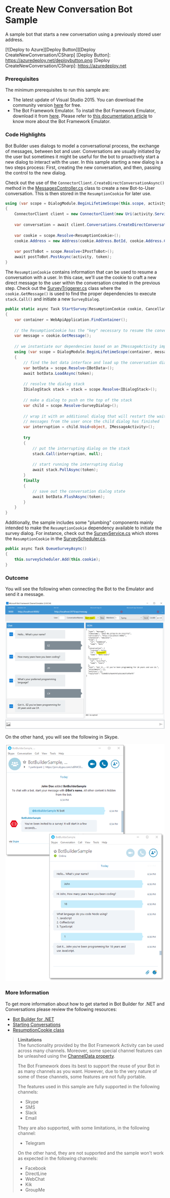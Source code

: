 # Create New Conversation Bot Sample

A sample bot that starts a new conversation using a previously stored user address.

[![Deploy to Azure][Deploy Button]][Deploy CreateNewConversation/CSharp]
[Deploy Button]: https://azuredeploy.net/deploybutton.png
[Deploy CreateNewConversation/CSharp]: https://azuredeploy.net

### Prerequisites

The minimum prerequisites to run this sample are:
* The latest update of Visual Studio 2015. You can download the community version [here](http://www.visualstudio.com) for free.
* The Bot Framework Emulator. To install the Bot Framework Emulator, download it from [here](https://aka.ms/bf-bc-emulator). Please refer to [this documentation article](https://docs.botframework.com/en-us/csharp/builder/sdkreference/gettingstarted.html#emulator) to know more about the Bot Framework Emulator.

### Code Highlights

Bot Builder uses dialogs to model a conversational process, the exchange of messages, between bot and user. Conversations are usually initiated by the user but sometimes it might be useful for the bot to proactively start a new dialog to interact with the user.
In this sample starting a new dialog is a two steps process: First, creating the new conversation, and then, passing the control to the new dialog.

Check out the use of the `ConnectorClient.CreateDirectConversationAsync()` method in the [MessagesController.cs](Controllers/MessagesController.cs#L33-L44) class to create a new Bot-to-User conversation. This is then stored in the `ResumptionCookie` for later use.

````C#
using (var scope = DialogModule.BeginLifetimeScope(this.scope, activity))
{
    ConnectorClient client = new ConnectorClient(new Uri(activity.ServiceUrl));

    var conversation = await client.Conversations.CreateDirectConversationAsync(activity.Recipient, activity.From);

    var cookie = scope.Resolve<ResumptionCookie>();
    cookie.Address = new Address(cookie.Address.BotId, cookie.Address.ChannelId, cookie.Address.UserId, conversation.Id, cookie.Address.ServiceUrl);

    var postToBot = scope.Resolve<IPostToBot>();
    await postToBot.PostAsync(activity, token);
}
````

The `ResumptionCookie` contains information that can be used to resume a conversation with a user. In this case, we'll use the cookie to craft a new direct message to the user within the conversation created in the previous step.
Check out the [SurveyTriggerer.cs](SurveyTriggerer.cs#L13-L51) class where the `cookie.GetMessage()` is used to find the proper dependencies to execute `stack.Call()` and initiate a new `SurveyDialog`.

````C#
public static async Task StartSurvey(ResumptionCookie cookie, CancellationToken token)
{
    var container = WebApiApplication.FindContainer();

    // the ResumptionCookie has the "key" necessary to resume the conversation
    var message = cookie.GetMessage();

    // we instantiate our dependencies based on an IMessageActivity implementation
    using (var scope = DialogModule.BeginLifetimeScope(container, message))
    {
        // find the bot data interface and load up the conversation dialog state
        var botData = scope.Resolve<IBotData>();
        await botData.LoadAsync(token);

        // resolve the dialog stack
        IDialogStack stack = stack = scope.Resolve<IDialogStack>();

        // make a dialog to push on the top of the stack
        var child = scope.Resolve<SurveyDialog>();

        // wrap it with an additional dialog that will restart the wait for
        // messages from the user once the child dialog has finished
        var interruption = child.Void<object, IMessageActivity>();

        try
        {
            // put the interrupting dialog on the stack
            stack.Call(interruption, null);

            // start running the interrupting dialog
            await stack.PollAsync(token);
        }
        finally
        {
            // save out the conversation dialog state
            await botData.FlushAsync(token);
        }
    }
}
````

Additionally, the sample includes some "plumbing" components mainly intended to make the `ResumptionCookie` dependency available to initiate the survey dialog.
For instance, check out the [SurveyService.cs](SurveyService.cs#L20-L23) which stores the `ResumptionCookie` in the [SurveyScheduler.cs](SurveyScheduler.cs).

````C#
public async Task QueueSurveyAsync()
{
    this.surveyScheduler.Add(this.cookie);
}
````

### Outcome

You will see the following when connecting the Bot to the Emulator and send it a message.

![Sample Outcome](images/outcome-emulator.png)

On the other hand, you will see the following in Skype.

![Sample Outcome](images/outcome-skype.png)

### More Information

To get more information about how to get started in Bot Builder for .NET and Conversations please review the following resources:
* [Bot Builder for .NET](https://docs.botframework.com/en-us/csharp/builder/sdkreference/index.html)
* [Starting Conversations](https://docs.botframework.com/en-us/csharp/builder/sdkreference/routing.html#conversationy)
* [ResumptionCookie class](https://docs.botframework.com/en-us/csharp/builder/sdkreference/dc/d2b/class_microsoft_1_1_bot_1_1_builder_1_1_dialogs_1_1_resumption_cookie.html)

> **Limitations**  
> The functionality provided by the Bot Framework Activity can be used across many channels. Moreover, some special channel features can be unleashed using the [ChannelData property](https://docs.botframework.com/en-us/csharp/builder/sdkreference/channels.html).
> 
> The Bot Framework does its best to support the reuse of your Bot in as many channels as you want. However, due to the very nature of some of these channels, some features are not fully portable.
> 
> The features used in this sample are fully supported in the following channels:
> - Skype
> - SMS
> - Slack
> - Email
> 
> They are also supported, with some limitations, in the following channel:
> - Telegram
> 
> On the other hand, they are not supported and the sample won't work as expected in the following channels:
> - Facebook
> - DirectLine
> - WebChat
> - Kik
> - GroupMe
